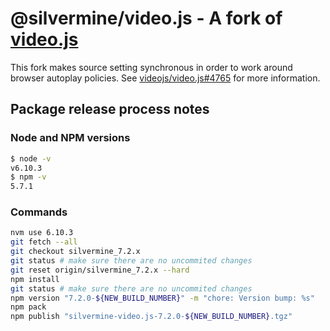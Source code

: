 # @silvermine/video.js - A fork of [video.js][vjs]

This fork makes source setting synchronous in order to work around browser autoplay
policies. See [videojs/video.js#4765][src-setting-issue] for more information.

## Package release process notes

### Node and NPM versions

```bash
$ node -v
v6.10.3
$ npm -v
5.7.1
```

### Commands

```bash
nvm use 6.10.3
git fetch --all
git checkout silvermine_7.2.x
git status # make sure there are no uncommited changes
git reset origin/silvermine_7.2.x --hard
npm install
git status # make sure there are no uncommited changes
npm version "7.2.0-${NEW_BUILD_NUMBER}" -m "chore: Version bump: %s"
npm pack
npm publish "silvermine-video.js-7.2.0-${NEW_BUILD_NUMBER}.tgz"
```

[vjs]: https://github.com/videojs/video.js
[src-setting-issue]: https://github.com/videojs/video.js/issues/4765
